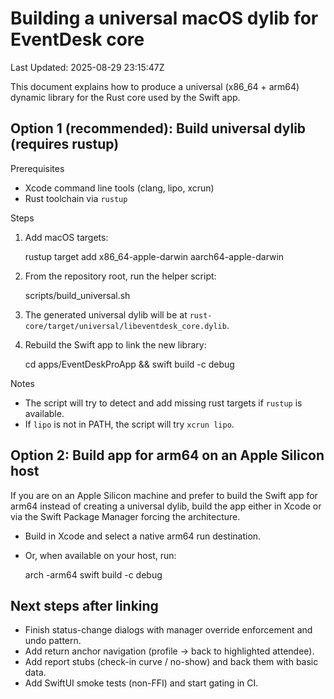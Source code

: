 # Building a universal macOS dylib for EventDesk core
Last Updated: 2025-08-29 23:15:47Z

This document explains how to produce a universal (x86_64 + arm64) dynamic library for the Rust core used by the Swift app.

## Option 1 (recommended): Build universal dylib (requires rustup)

Prerequisites

- Xcode command line tools (clang, lipo, xcrun)
- Rust toolchain via `rustup`

Steps

1. Add macOS targets:

   rustup target add x86_64-apple-darwin aarch64-apple-darwin

2. From the repository root, run the helper script:

   scripts/build_universal.sh

3. The generated universal dylib will be at `rust-core/target/universal/libeventdesk_core.dylib`.

4. Rebuild the Swift app to link the new library:

   cd apps/EventDeskProApp && swift build -c debug

Notes

- The script will try to detect and add missing rust targets if `rustup` is available.
- If `lipo` is not in PATH, the script will try `xcrun lipo`.

## Option 2: Build app for arm64 on an Apple Silicon host

If you are on an Apple Silicon machine and prefer to build the Swift app for arm64 instead of creating a universal dylib, build the app either in Xcode or via the Swift Package Manager forcing the architecture.

- Build in Xcode and select a native arm64 run destination.
- Or, when available on your host, run:

  arch -arm64 swift build -c debug

## Next steps after linking

- Finish status-change dialogs with manager override enforcement and undo pattern.
- Add return anchor navigation (profile -> back to highlighted attendee).
- Add report stubs (check-in curve / no-show) and back them with basic data.
- Add SwiftUI smoke tests (non-FFI) and start gating in CI.
